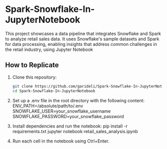 # Spark-Snowflake-In-JupyterNotebook
This project showcases a data pipeline that integrates Snowflake and Spark to analyze retail sales data. It uses Snowflake's sample datasets and Spark for data processing, enabling insights that address common challenges in the retail industry, using Jupyter Notebook

## How to Replicate

1. Clone this repository:
   ```bash
   git clone https://github.com/garideli/Spark-Snowflake-In-JupyterNotebook.git
   cd Spark-Snowflake-In-JupyterNotebook

2.	Set up a .env file in the root directory with the following content:
ENV_PATH=/absolute/path/to/.env
SNOWFLAKE_USER=your_snowflake_username
SNOWFLAKE_PASSWORD=your_snowflake_password

3.	Install dependencies and run the notebook:
pip install -r requirements.txt
jupyter notebook retail_sales_analysis.ipynb

4.	Run each cell in the notebook using Ctrl+Enter.






